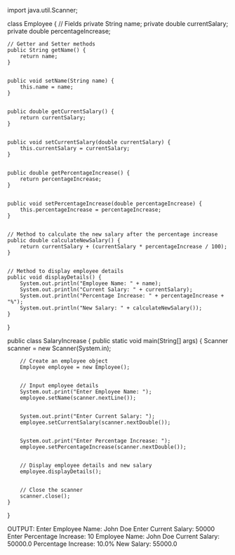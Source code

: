 import java.util.Scanner;


class Employee {
    // Fields
    private String name;
    private double currentSalary;
    private double percentageIncrease;


    // Getter and Setter methods
    public String getName() {
        return name;
    }


    public void setName(String name) {
        this.name = name;
    }


    public double getCurrentSalary() {
        return currentSalary;
    }


    public void setCurrentSalary(double currentSalary) {
        this.currentSalary = currentSalary;
    }


    public double getPercentageIncrease() {
        return percentageIncrease;
    }


    public void setPercentageIncrease(double percentageIncrease) {
        this.percentageIncrease = percentageIncrease;
    }


    // Method to calculate the new salary after the percentage increase
    public double calculateNewSalary() {
        return currentSalary + (currentSalary * percentageIncrease / 100);
    }


    // Method to display employee details
    public void displayDetails() {
        System.out.println("Employee Name: " + name);
        System.out.println("Current Salary: " + currentSalary);
        System.out.println("Percentage Increase: " + percentageIncrease + "%");
        System.out.println("New Salary: " + calculateNewSalary());
    }
}


public class SalaryIncrease {
    public static void main(String[] args) {
        Scanner scanner = new Scanner(System.in);


        // Create an employee object
        Employee employee = new Employee();


        // Input employee details
        System.out.print("Enter Employee Name: ");
        employee.setName(scanner.nextLine());


        System.out.print("Enter Current Salary: ");
        employee.setCurrentSalary(scanner.nextDouble());


        System.out.print("Enter Percentage Increase: ");
        employee.setPercentageIncrease(scanner.nextDouble());


        // Display employee details and new salary
        employee.displayDetails();


        // Close the scanner
        scanner.close();
    }
}



OUTPUT:
Enter Employee Name: John Doe
Enter Current Salary: 50000
Enter Percentage Increase: 10
Employee Name: John Doe
Current Salary: 50000.0
Percentage Increase: 10.0%
New Salary: 55000.0
